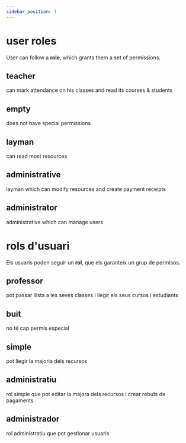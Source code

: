 ```yaml
---
sidebar_position: 1
---
```


# user roles

User can follow a **role**, which grants them a set of permissions.

## teacher
can mark attendance on his classes and read its courses & students

## empty 
does not have special permissions

## layman
can read most resources

## administrative
layman which can modify resources and create payment receipts

## administrator
administrative which can manage users

# rols d'usuari

Els usuaris poden seguir un **rol**, que els garanteix un grup de permisos.

## professor
pot passar llista a les seves classes i llegir els seus cursos i estudiants

## buit 
no té cap permís especial

## simple
pot llegir la majoria dels recursos

## administratiu
rol simple que pot editar la majora dels recursos i crear rebuts de pagaments

## administrador
rol administratiu que pot gestionar usuaris